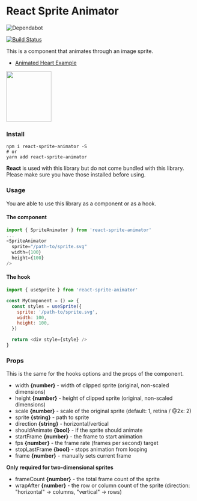 # React Sprite Animator

![Dependabot](https://api.dependabot.com/badges/status?host=github&repo=jcblw/dependabot)

[![Build Status](https://travis-ci.org/jcblw/react-sprite-animator.svg?branch=master)](https://travis-ci.org/jcblw/react-sprite-animator)

This is a component that animates through an image sprite.

- [Animated Heart Example](http://react-sprite-animator.surge.sh/)

<img src='https://raw.githubusercontent.com/jcblw/react-sprite-animator/master/examples/padman-go.gif' width='120px' height='134px'>

### Install

```shell
npm i react-sprite-animator -S
# or
yarn add react-sprite-animator
```

**React** is used with this library but do not come bundled with this library. Please make sure you have those installed before using.

### Usage

You are able to use this library as a component or as a hook.

#### The component

```javascript
import { SpriteAnimator } from 'react-sprite-animator'
...
<SpriteAnimator
  sprite="/path-to/sprite.svg"
  width={100}
  height={100}
/>
```

#### The hook

```javascript
import { useSprite } from 'react-sprite-animator'

const MyComponent = () => {
  const styles = useSprite({
    sprite: '/path-to/sprite.svg',
    width: 100,
    height: 100,
  })

  return <div style={style} />
}
```

### Props

This is the same for the hooks options and the props of the component.

- width **{number}** - width of clipped sprite (original, non-scaled dimensions)
- height **{number}** - height of clipped sprite (original, non-scaled dimensions)
- scale **{number}** - scale of the original sprite (default: 1, retina / @2x: 2)
- sprite **{string}** - path to sprite
- direction **{string}** - horizontal/vertical
- shouldAnimate **{bool}** - if the sprite should animate
- startFrame **{number}** - the frame to start animation
- fps **{number}** - the frame rate (frames per second) target
- stopLastFrame **{bool}** - stops animation from looping
- frame **{number}** - manually sets current frame

**Only required for two-dimensional sprites**

- frameCount **{number}** - the total frame count of the sprite
- wrapAfter **{number}** - the row or column count of the sprite (direction: "horizontal" -> columns, "vertical" -> rows)
